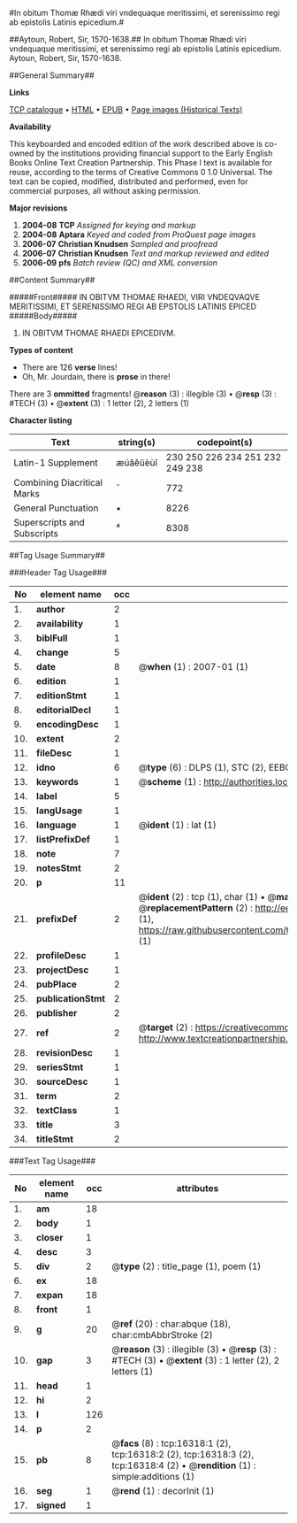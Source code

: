#In obitum Thomæ Rhædi viri vndequaque meritissimi, et serenissimo regi ab epistolis Latinis epicedium.#

##Aytoun, Robert, Sir, 1570-1638.##
In obitum Thomæ Rhædi viri vndequaque meritissimi, et serenissimo regi ab epistolis Latinis epicedium.
Aytoun, Robert, Sir, 1570-1638.

##General Summary##

**Links**

[TCP catalogue](http://www.ota.ox.ac.uk/tcp/)  • 
[HTML](http://tei.it.ox.ac.uk/tcp/Texts-HTML/free/A00/A00156.html)  • 
[EPUB](http://tei.it.ox.ac.uk/tcp/Texts-EPUB/free/A00/A00156.epub) • 
[Page images (Historical Texts)](https://data.historicaltexts.jisc.ac.uk/view?pubId=eebo-99851064e&pageId=eebo-99851064e-16318-1)

**Availability**

This keyboarded and encoded edition of the
	       work described above is co-owned by the institutions
	       providing financial support to the Early English Books
	       Online Text Creation Partnership. This Phase I text is
	       available for reuse, according to the terms of Creative
	       Commons 0 1.0 Universal. The text can be copied,
	       modified, distributed and performed, even for
	       commercial purposes, all without asking permission.

**Major revisions**

1. __2004-08__ __TCP__ *Assigned for keying and markup*
1. __2004-08__ __Aptara__ *Keyed and coded from ProQuest page images*
1. __2006-07__ __Christian Knudsen__ *Sampled and proofread*
1. __2006-07__ __Christian Knudsen__ *Text and markup reviewed and edited*
1. __2006-09__ __pfs__ *Batch review (QC) and XML conversion*

##Content Summary##

#####Front#####
IN
OBITVM
THOMAE RHAEDI,
VIRI VNDEQVAQVE
MERITISSIMI,
ET
SERENISSIMO REGI
AB
EPSTOLIS LATINIS
EPICED
#####Body#####

1. IN OBITVM THOMAE RHAEDI
EPICEDIVM.

**Types of content**

  * There are 126 **verse** lines!
  * Oh, Mr. Jourdain, there is **prose** in there!

There are 3 **ommitted** fragments! 
 @__reason__ (3) : illegible (3)  •  @__resp__ (3) : #TECH (3)  •  @__extent__ (3) : 1 letter (2), 2 letters (1)

**Character listing**


|Text|string(s)|codepoint(s)|
|---|---|---|
|Latin-1 Supplement|æúâêûèùî|230 250 226 234 251 232 249 238|
|Combining             Diacritical Marks|̄|772|
|General Punctuation|•|8226|
|Superscripts             and Subscripts|⁴|8308|

##Tag Usage Summary##

###Header Tag Usage###

|No|element name|occ|attributes|
|---|---|---|---|
|1.|__author__|2||
|2.|__availability__|1||
|3.|__biblFull__|1||
|4.|__change__|5||
|5.|__date__|8| @__when__ (1) : 2007-01 (1)|
|6.|__edition__|1||
|7.|__editionStmt__|1||
|8.|__editorialDecl__|1||
|9.|__encodingDesc__|1||
|10.|__extent__|2||
|11.|__fileDesc__|1||
|12.|__idno__|6| @__type__ (6) : DLPS (1), STC (2), EEBO-CITATION (1), PROQUEST (1), VID (1)|
|13.|__keywords__|1| @__scheme__ (1) : http://authorities.loc.gov/ (1)|
|14.|__label__|5||
|15.|__langUsage__|1||
|16.|__language__|1| @__ident__ (1) : lat (1)|
|17.|__listPrefixDef__|1||
|18.|__note__|7||
|19.|__notesStmt__|2||
|20.|__p__|11||
|21.|__prefixDef__|2| @__ident__ (2) : tcp (1), char (1)  •  @__matchPattern__ (2) : ([0-9\-]+):([0-9IVX]+) (1), (.+) (1)  •  @__replacementPattern__ (2) : http://eebo.chadwyck.com/downloadtiff?vid=$1&page=$2 (1), https://raw.githubusercontent.com/textcreationpartnership/Texts/master/tcpchars.xml#$1 (1)|
|22.|__profileDesc__|1||
|23.|__projectDesc__|1||
|24.|__pubPlace__|2||
|25.|__publicationStmt__|2||
|26.|__publisher__|2||
|27.|__ref__|2| @__target__ (2) : https://creativecommons.org/publicdomain/zero/1.0/ (1), http://www.textcreationpartnership.org/docs/. (1)|
|28.|__revisionDesc__|1||
|29.|__seriesStmt__|1||
|30.|__sourceDesc__|1||
|31.|__term__|2||
|32.|__textClass__|1||
|33.|__title__|3||
|34.|__titleStmt__|2||


###Text Tag Usage###

|No|element name|occ|attributes|
|---|---|---|---|
|1.|__am__|18||
|2.|__body__|1||
|3.|__closer__|1||
|4.|__desc__|3||
|5.|__div__|2| @__type__ (2) : title_page (1), poem (1)|
|6.|__ex__|18||
|7.|__expan__|18||
|8.|__front__|1||
|9.|__g__|20| @__ref__ (20) : char:abque (18), char:cmbAbbrStroke (2)|
|10.|__gap__|3| @__reason__ (3) : illegible (3)  •  @__resp__ (3) : #TECH (3)  •  @__extent__ (3) : 1 letter (2), 2 letters (1)|
|11.|__head__|1||
|12.|__hi__|2||
|13.|__l__|126||
|14.|__p__|2||
|15.|__pb__|8| @__facs__ (8) : tcp:16318:1 (2), tcp:16318:2 (2), tcp:16318:3 (2), tcp:16318:4 (2)  •  @__rendition__ (1) : simple:additions (1)|
|16.|__seg__|1| @__rend__ (1) : decorInit (1)|
|17.|__signed__|1||
